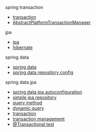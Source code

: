 spring transaction
- [transaction](./jpa/txt/transaction.md)
- [AbstractPlatformTransactionManager](./jpa/txt/AbstractPlatformTransactionManager.md)

jpa
- [jpa](./jpa/txt/jpa.md)
- [hibernate](./hibernate/hibernate.md)

spring data
- [spring data](./common/spring%20data.md)
- [spring data repository config](./common/spring%20data%20config.md)

spring data jpa
- [spring data jpa autoconfiguration](./jpa/txt/spring%20data%20jpa%20autoconfiguration.md)
- [simple jpa repository](./jpa/txt/simple%20jpa%20repository.md)
- [query method](./jpa/txt/query%20method.md)
- [dynamic query](./jpa/txt/dynamic%20query.md)
- [transaction](./jpa/txt/transaction.md)
- [transaction management](./jpa/txt/transaction%20management.md)
- [@Transactional test](./jpa/txt/@Transactional%20test.md)
